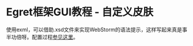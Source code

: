 Egret框架GUI教程 - 自定义皮肤
===============

使用exml，可以借助.xsd文件来实现WebStorm的语法提示，这样写起来真是事半功倍呀。配置过程[参见这里](http://bbs.egret-labs.org/thread-155-1-1.html)。